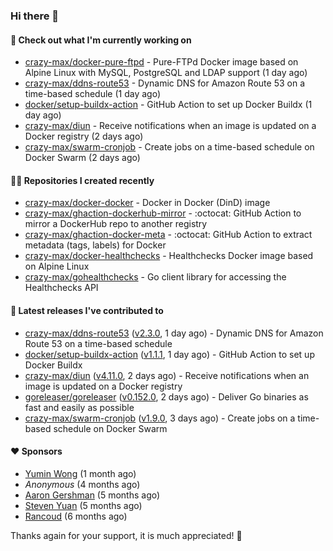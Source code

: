 ### Hi there 👋

#### 👷 Check out what I'm currently working on

- [crazy-max/docker-pure-ftpd](https://github.com/crazy-max/docker-pure-ftpd) - Pure-FTPd Docker image based on Alpine Linux with MySQL, PostgreSQL and LDAP support (1 day ago)
- [crazy-max/ddns-route53](https://github.com/crazy-max/ddns-route53) - Dynamic DNS for Amazon Route 53 on a time-based schedule (1 day ago)
- [docker/setup-buildx-action](https://github.com/docker/setup-buildx-action) - GitHub Action to set up Docker Buildx (1 day ago)
- [crazy-max/diun](https://github.com/crazy-max/diun) - Receive notifications when an image is updated on a Docker registry (2 days ago)
- [crazy-max/swarm-cronjob](https://github.com/crazy-max/swarm-cronjob) - Create jobs on a time-based schedule on Docker Swarm (2 days ago)

#### 👨‍💻 Repositories I created recently

- [crazy-max/docker-docker](https://github.com/crazy-max/docker-docker) - Docker in Docker (DinD) image
- [crazy-max/ghaction-dockerhub-mirror](https://github.com/crazy-max/ghaction-dockerhub-mirror) - :octocat: GitHub Action to mirror a DockerHub repo to another registry
- [crazy-max/ghaction-docker-meta](https://github.com/crazy-max/ghaction-docker-meta) - :octocat: GitHub Action to extract metadata (tags, labels) for Docker
- [crazy-max/docker-healthchecks](https://github.com/crazy-max/docker-healthchecks) - Healthchecks Docker image based on Alpine Linux
- [crazy-max/gohealthchecks](https://github.com/crazy-max/gohealthchecks) - Go client library for accessing the Healthchecks API

#### 🚀 Latest releases I've contributed to

- [crazy-max/ddns-route53](https://github.com/crazy-max/ddns-route53) ([v2.3.0](https://github.com/crazy-max/ddns-route53/releases/tag/v2.3.0), 1 day ago) - Dynamic DNS for Amazon Route 53 on a time-based schedule
- [docker/setup-buildx-action](https://github.com/docker/setup-buildx-action) ([v1.1.1](https://github.com/docker/setup-buildx-action/releases/tag/v1.1.1), 1 day ago) - GitHub Action to set up Docker Buildx
- [crazy-max/diun](https://github.com/crazy-max/diun) ([v4.11.0](https://github.com/crazy-max/diun/releases/tag/v4.11.0), 2 days ago) - Receive notifications when an image is updated on a Docker registry
- [goreleaser/goreleaser](https://github.com/goreleaser/goreleaser) ([v0.152.0](https://github.com/goreleaser/goreleaser/releases/tag/v0.152.0), 2 days ago) - Deliver Go binaries as fast and easily as possible
- [crazy-max/swarm-cronjob](https://github.com/crazy-max/swarm-cronjob) ([v1.9.0](https://github.com/crazy-max/swarm-cronjob/releases/tag/v1.9.0), 3 days ago) - Create jobs on a time-based schedule on Docker Swarm

#### ❤️ Sponsors
- [Yumin Wong](https://github.com/itsbagpack) (1 month ago)
- _Anonymous_ (4 months ago)
- [Aaron Gershman](https://github.com/aegershman) (5 months ago)
- [Steven Yuan](https://github.com/syuan100) (5 months ago)
- [Rancoud](https://github.com/rancoud) (6 months ago)

Thanks again for your support, it is much appreciated! 🙏
